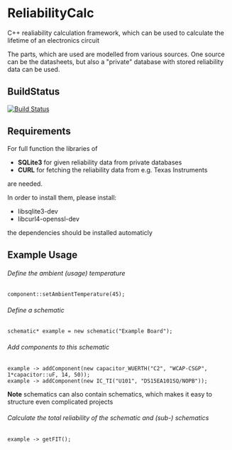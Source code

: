 # ReliabilityCalc
C++ realiability calculation framework, which can be used to calculate the lifetime of an electronics circuit

The parts, which are used are modelled from various sources. One source can be the datasheets, but also a "private" database with stored reliability data can be used.

## BuildStatus
[![Build Status](https://travis-ci.org/JochiSt/ReliabilityCalc.svg?branch=master)](https://travis-ci.org/JochiSt/ReliabilityCalc)

## Requirements
For full function the libraries of 
* **SQLite3** for given reliability data from private databases
* **CURL** for fetching the reliability data from e.g. Texas Instruments

are needed.

In order to install them, please install:
* libsqlite3-dev
* libcurl4-openssl-dev

the dependencies should be installed automaticly

## Example Usage
###### Define the ambient (usage) temperature
```
component::setAmbientTemperature(45);
```

###### Define a schematic
```
schematic* example = new schematic("Example Board");
```

###### Add components to this schematic
```
example -> addComponent(new capacitor_WUERTH("C2", "WCAP-CSGP",  1*capacitor::uF, 14, 50));
example -> addComponent(new IC_TI("U101", "DS15EA101SQ/NOPB"));
```
**Note** schematics can also contain schematics, which makes it easy to structure even complicated projects

###### Calculate the total reliability of the schematic and (sub-) schematics
```
example -> getFIT();
```


